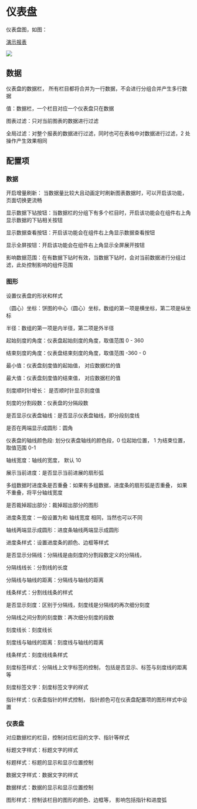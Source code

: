 # 仪表盘

仪表盘图，如图：

[演示报表](https://datahu.cn/report?key=fd63cb4fa9d9a30f19e7eeed503b11a7#/detail)

![](/assets/2021-09-10-13-39-24-image.png)

## 数据

仪表盘的数据栏， 所有栏目都将合并为一行数据，不会进行分组合并产生多行数据

值：数据栏，一个栏目对应一个仪表盘只在数据

图表过滤：只对当前图表的数据进行过滤

全局过滤：对整个报表的数据进行过滤，同时也可在表格中对数据进行过滤，2 处操作产生效果相同

## 配置项

### 数据

开启增量刷新： 当数据量比较大且动画定时刷新图表数据时，可以开启该功能，页面切换更流畅

显示数据下钻按钮：当数据栏的分组下有多个栏目时，开启该功能会在组件右上角显示数据的下钻相关按钮

显示数据查看按钮：开启该功能会在组件右上角显示数据查看按钮

显示全屏按钮：开启该功能会在组件右上角显示全屏展开按钮

影响数据范围：在有数据下钻时有效，当数据下钻时，会对当前数据进行分组过滤，此处控制影响的组件范围

###

### 图形

设置仪表盘的形状和样式

（圆心）坐标：饼图的中心（圆心）坐标，数组的第一项是横坐标，第二项是纵坐标

半径：数组的第一项是内半径，第二项是外半径

起始刻度的角度：仪表盘起始刻度的角度，取值范围 0 - 360

结束刻度的角度：仪表盘结束刻度的角度，取值范围 -360 - 0

最小值：仪表盘刻度值的起始值， 对应数据栏的值

最大值：仪表盘刻度值的结束值， 对应数据栏的值

刻度顺时针增长： 是否顺时针显示刻度值

刻度的分割段数：仪表盘的分隔段数

是否显示仪表盘轴线：是否显示仪表盘轴线，即分段刻度线

是否在两端显示成圆形：圆角

仪表盘的轴线颜色段: 划分仪表盘轴线的颜色段，0 位起始位置， 1 为结束位置， 取值范围 0-1

轴线宽度：轴线的宽度， 默认 10

展示当前进度：是否显示当前进展的扇形弧

多组数据时进度条是否重叠：如果有多组数据，进度条的扇形弧是否重叠， 如果不重叠，将平分轴线宽度

是否裁掉超出部分：裁掉超出部分的图形

进度条宽度：一般设置为和 轴线宽度 相同，当然也可以不同

轴线两端显示成圆形：进度条轴线两端显示成圆形

进度条样式：设置进度条的颜色、边框等样式

是否显示分隔线：分隔线是由刻度的分割段数定义的分隔线，

分隔线线长：分割线的长度

分隔线与轴线的距离：分隔线与轴线的距离

线条样式：分割线线条的样式

是否显示刻度：区别于分隔线，刻度线是分隔线的再次细分刻度

分隔线之间分割的刻度数：再次细分刻度的段数

刻度线长：刻度线长

刻度线与轴线的距离：刻度线与轴线的距离

线条样式：刻度线线条样式

刻度标签样式：分隔线上文字标签的控制， 包括是否显示、标签与刻度线的距离等

刻度标签文字：刻度标签文字的样式

指针样式：仪表盘指针的样式控制， 指针颜色可在仪表盘配置项的图形样式中设置

### 仪表盘

对应数据栏的栏目，控制对应栏目的文字、指针等样式

标题文字样式：标题文字的样式

标题样式：标题的显示和显示位置控制

数据文字样式：数据文字的样式

数据样式：数据的显示和显示位置控制

图形样式：控制该栏目的图形的颜色、边框等， 影响包括指针和进度弧
